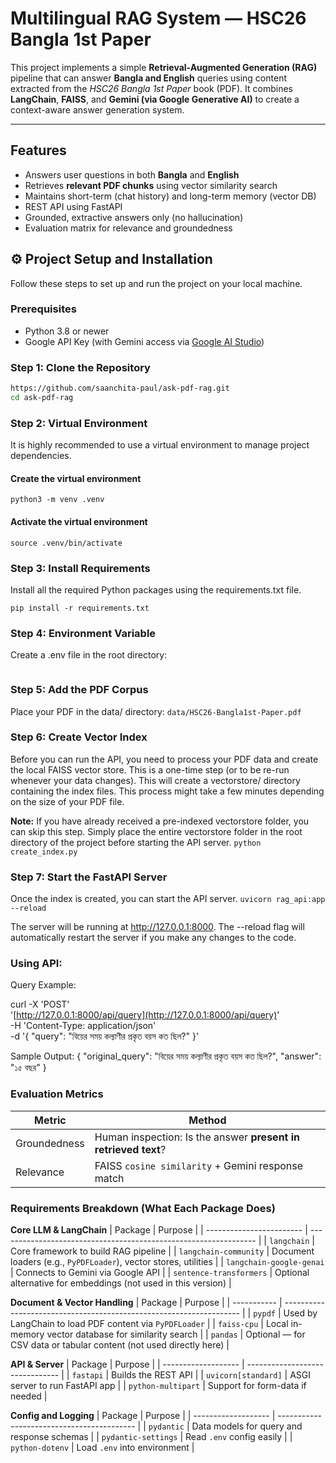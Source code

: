# Multilingual RAG System — HSC26 Bangla 1st Paper

This project implements a simple **Retrieval-Augmented Generation (RAG)** pipeline that can answer **Bangla and English** queries using content extracted from the _HSC26 Bangla 1st Paper_ book (PDF). It combines **LangChain**, **FAISS**, and **Gemini (via Google Generative AI)** to create a context-aware answer generation system.

---

##  Features

-  Answers user questions in both **Bangla** and **English**
-  Retrieves **relevant PDF chunks** using vector similarity search
-  Maintains short-term (chat history) and long-term memory (vector DB)
-  REST API using FastAPI
-  Grounded, extractive answers only (no hallucination)
-  Evaluation matrix for relevance and groundedness

## ⚙️ Project Setup and Installation

Follow these steps to set up and run the project on your local machine.

### Prerequisites

-  Python 3.8 or newer
-  Google API Key (with Gemini access via [Google AI Studio](https://aistudio.google.com/app/apikey))


###  Step 1: Clone the Repository

```bash
https://github.com/saanchita-paul/ask-pdf-rag.git
cd ask-pdf-rag
```


### Step 2: Virtual Environment
It is highly recommended to use a virtual environment to manage project dependencies.

#### Create the virtual environment
```python3 -m venv .venv```

#### Activate the virtual environment
```source .venv/bin/activate```

### Step 3: Install Requirements
Install all the required Python packages using the requirements.txt file.

```pip install -r requirements.txt```

### Step 4: Environment Variable
Create a .env file in the root directory:

```GOOGLE_API_KEY="YOUR_API_KEY_HERE"
```

### Step 5: Add the PDF Corpus
Place your PDF in the data/ directory:
```data/HSC26-Bangla1st-Paper.pdf```


### Step 6: Create Vector Index
Before you can run the API, you need to process your PDF data and create the local FAISS vector store. This is a one-time step (or to be re-run whenever your data changes).
This will create a vectorstore/ directory containing the index files. This process might take a few minutes depending on the size of your PDF file.

**Note:** If you have already received a pre-indexed vectorstore folder, you can skip this step. Simply place the entire vectorstore folder in the root directory of the project before starting the API server.
```python create_index.py```


### Step 7: Start the FastAPI Server
Once the index is created, you can start the API server.
```uvicorn rag_api:app --reload```


The server will be running at http://127.0.0.1:8000. The --reload flag will automatically restart the server if you make any changes to the code.

### Using API:

Query Example:

curl -X 'POST' \
  '[http://127.0.0.1:8000/api/query](http://127.0.0.1:8000/api/query)' \
  -H 'Content-Type: application/json' \
  -d '{
     "query": "বিয়ের সময় কল্যাণীর প্রকৃত বয়স কত ছিল?"
  }'

Sample Output:
{
"original_query": "বিয়ের সময় কল্যাণীর প্রকৃত বয়স কত ছিল?",
"answer": "১৫ বছর"
}


### Evaluation Metrics

| Metric       | Method                                                         |
| ------------ | -------------------------------------------------------------- |
| Groundedness | Human inspection: Is the answer **present in retrieved text**? |
| Relevance    | FAISS `cosine similarity` + Gemini response match              |


### Requirements Breakdown (What Each Package Does)

**Core LLM & LangChain**
| Package                  | Purpose                                                          |
| ------------------------ | ---------------------------------------------------------------- |
| `langchain`              | Core framework to build RAG pipeline                             |
| `langchain-community`    | Document loaders (e.g., `PyPDFLoader`), vector stores, utilities |
| `langchain-google-genai` | Connects to Gemini via Google API                                |
| `sentence-transformers`  | Optional alternative for embeddings (not used in this version)   |

**Document & Vector Handling**
| Package     | Purpose                                                             |
| ----------- | ------------------------------------------------------------------- |
| `pypdf`     | Used by LangChain to load PDF content via `PyPDFLoader`             |
| `faiss-cpu` | Local in-memory vector database for similarity search               |
| `pandas`    | Optional — for CSV data or tabular content (not used directly here) |

**API & Server**
| Package             | Purpose                         |
| ------------------- | ------------------------------- |
| `fastapi`           | Builds the REST API             |
| `uvicorn[standard]` | ASGI server to run FastAPI app  |
| `python-multipart`  | Support for form-data if needed |

**Config and Logging**
| Package             | Purpose                                    |
| ------------------- | ------------------------------------------ |
| `pydantic`          | Data models for query and response schemas |
| `pydantic-settings` | Read `.env` config easily                   |
| `python-dotenv`     | Load `.env` into environment               |
